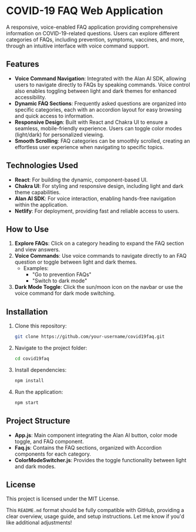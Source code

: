 # COVID-19 FAQ Web Application

A responsive, voice-enabled FAQ application providing comprehensive information on COVID-19-related questions. Users can explore different categories of FAQs, including prevention, symptoms, vaccines, and more, through an intuitive interface with voice command support.

## Features

- **Voice Command Navigation**: Integrated with the Alan AI SDK, allowing users to navigate directly to FAQs by speaking commands. Voice control also enables toggling between light and dark themes for enhanced accessibility.
- **Dynamic FAQ Sections**: Frequently asked questions are organized into specific categories, each with an accordion layout for easy browsing and quick access to information.
- **Responsive Design**: Built with React and Chakra UI to ensure a seamless, mobile-friendly experience. Users can toggle color modes (light/dark) for personalized viewing.
- **Smooth Scrolling**: FAQ categories can be smoothly scrolled, creating an effortless user experience when navigating to specific topics.

## Technologies Used

- **React**: For building the dynamic, component-based UI.
- **Chakra UI**: For styling and responsive design, including light and dark theme capabilities.
- **Alan AI SDK**: For voice interaction, enabling hands-free navigation within the application.
- **Netlify**: For deployment, providing fast and reliable access to users.

## How to Use

1. **Explore FAQs**: Click on a category heading to expand the FAQ section and view answers.
2. **Voice Commands**: Use voice commands to navigate directly to an FAQ question or toggle between light and dark themes.
   - Examples: 
     - "Go to prevention FAQs"
     - "Switch to dark mode"
3. **Dark Mode Toggle**: Click the sun/moon icon on the navbar or use the voice command for dark mode switching.

## Installation

1. Clone this repository:
   ```bash
   git clone https://github.com/your-username/covid19faq.git

2. Navigate to the project folder:
   ```bash
   cd covid19faq

3. Install dependencies:
   ```bash
   npm install

4. Run the application:
   ```bash
   npm start


## Project Structure

- **App.js**: Main component integrating the Alan AI button, color mode toggle, and FAQ component.
- **Faq.js**: Contains the FAQ sections, organized with Accordion components for each category.
- **ColorModeSwitcher.js**: Provides the toggle functionality between light and dark modes.


## License

  This project is licensed under the MIT License.
  
This `README.md` format should be fully compatible with GitHub, providing a clear overview, usage guide, and setup instructions. Let me know if you'd like additional adjustments!

